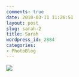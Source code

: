 ```yaml
---
comments: true
date: 2010-03-11 11:26:51
layout: post
slug: sarah-2
title: Sarah
wordpress_id: 2884
categories:
- PhotoBlog
---
```


![](http://ryanfitzer.com/main/wp-content/uploads/2010/03/velvia-100-x-process-5.jpg)
